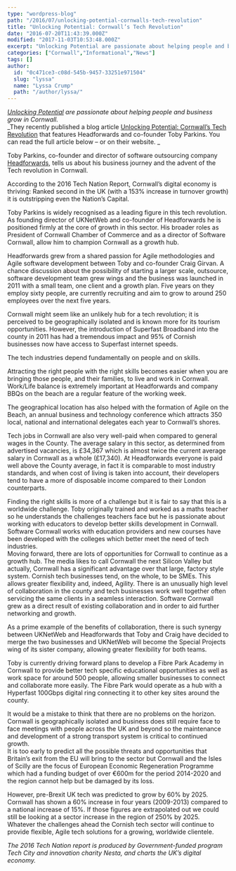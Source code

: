 ```yaml
---
type: "wordpress-blog"
path: "/2016/07/unlocking-potential-cornwalls-tech-revolution"
title: "Unlocking Potential: Cornwall’s Tech Revolution"
date: "2016-07-20T11:43:39.000Z"
modified: "2017-11-03T10:53:48.000Z"
excerpt: "Unlocking Potential are passionate about helping people and business grow in Cornwall. They recently published a blog article Unlocking Potential: Cornwall’s Tech Revolution that features Headforwards and co-founder Toby Parkins. You can read the full article below – or on their website.  Toby Parkins, co-founder and director of software outsourcing company Headforwards, tells us about his business journey …"
categories: ["Cornwall","Informational","News"]
tags: []
author:
  id: "0c471ce3-c08d-545b-9457-33251e971504"
  slug: "lyssa"
  name: "Lyssa Crump"
  path: "/author/lyssa/"
---
```

_[Unlocking Potential](http://www.unlocking-potential.co.uk/) are passionate about helping people and business grow in Cornwall._  
_They recently published a blog article [Unlocking Potential: Cornwall’s Tech Revolution](http://www.unlocking-potential.co.uk/blog/cornwalls-tech-revolution) that features Headforwards and co-founder Toby Parkins. You can read the full article below – or on their website. _

Toby Parkins, co-founder and director of software outsourcing company [Headforwards](https://www.headforwards.com/), tells us about his business journey and the advent of the Tech revolution in Cornwall.

According to the 2016 Tech Nation Report, Cornwall’s digital economy is thriving: Ranked second in the UK (with a 153% increase in turnover growth) it is outstripping even the Nation’s Capital.

Toby Parkins is widely recognised as a leading figure in this tech revolution. As founding director of UKNetWeb and co-founder of Headforwards he is positioned firmly at the core of growth in this sector. His broader roles as President of Cornwall Chamber of Commerce and as a director of Software Cornwall, allow him to champion Cornwall as a growth hub.

Headforwards grew from a shared passion for Agile methodologies and Agile software development between Toby and co-founder Craig Girvan. A chance discussion about the possibility of starting a larger scale, outsource, software development team grew wings and the business was launched in 2011 with a small team, one client and a growth plan. Five years on they employ sixty people, are currently recruiting and aim to grow to around 250 employees over the next five years.

Cornwall might seem like an unlikely hub for a tech revolution; it is perceived to be geographically isolated and is known more for its tourism opportunities. However, the introduction of Superfast Broadband into the county in 2011 has had a tremendous impact and 95% of Cornish businesses now have access to Superfast internet speeds.

The tech industries depend fundamentally on people and on skills.

Attracting the right people with the right skills becomes easier when you are bringing those people, and their families, to live and work in Cornwall. Work/Life balance is extremely important at Headforwards and company BBQs on the beach are a regular feature of the working week.

The geographical location has also helped with the formation of Agile on the Beach, an annual business and technology conference which attracts 350 local, national and international delegates each year to Cornwall’s shores.

Tech jobs in Cornwall are also very well-paid when compared to general wages in the County. The average salary in this sector, as determined from advertised vacancies, is £34,367 which is almost twice the current average salary in Cornwall as a whole (£17,340). At Headforwards everyone is paid well above the County average, in fact it is comparable to most industry standards, and when cost of living is taken into account, their developers tend to have a more of disposable income compared to their London counterparts.

Finding the right skills is more of a challenge but it is fair to say that this is a worldwide challenge. Toby originally trained and worked as a maths teacher so he understands the challenges teachers face but he is passionate about working with educators to develop better skills development in Cornwall. Software Cornwall works with education providers and new courses have been developed with the colleges which better meet the need of tech industries.  
Moving forward, there are lots of opportunities for Cornwall to continue as a growth hub. The media likes to call Cornwall the next Silicon Valley but actually, Cornwall has a significant advantage over that large, factory style system. Cornish tech businesses tend, on the whole, to be SMEs. This allows greater flexibility and, indeed, Agility. There is an unusually high level of collaboration in the county and tech businesses work well together often servicing the same clients in a seamless interaction. Software Cornwall grew as a direct result of existing collaboration and in order to aid further networking and growth.

As a prime example of the benefits of collaboration, there is such synergy between UKNetWeb and Headforwards that Toby and Craig have decided to merge the two businesses and UKNetWeb will become the Special Projects wing of its sister company, allowing greater flexibility for both teams.

Toby is currently driving forward plans to develop a Fibre Park Academy in Cornwall to provide better tech specific educational opportunities as well as work space for around 500 people, allowing smaller businesses to connect and collaborate more easily. The Fibre Park would operate as a hub with a Hyperfast 100Gbps digital ring connecting it to other key sites around the county.

It would be a mistake to think that there are no problems on the horizon. Cornwall is geographically isolated and business does still require face to face meetings with people across the UK and beyond so the maintenance and development of a strong transport system is critical to continued growth.  
It is too early to predict all the possible threats and opportunities that Britain’s exit from the EU will bring to the sector but Cornwall and the Isles of Scilly are the focus of European Economic Regeneration Programme which had a funding budget of over €600m for the period 2014-2020 and the region cannot help but be damaged by its loss.

However, pre-Brexit UK tech was predicted to grow by 60% by 2025. Cornwall has shown a 60% increase in four years (2009-2013) compared to a national increase of 15%. If those figures are extrapolated out we could still be looking at a sector increase in the region of 250% by 2025.  
Whatever the challenges ahead the Cornish tech sector will continue to provide flexible, Agile tech solutions for a growing, worldwide clientele.

_The 2016 Tech Nation report is produced by Government-funded program Tech City and innovation charity Nesta, and charts the UK’s digital economy._
